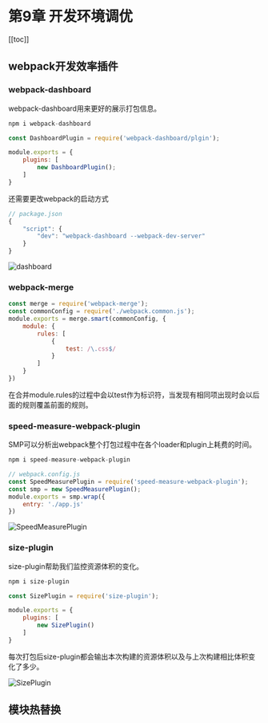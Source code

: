 # 第9章 开发环境调优

[[toc]]

## webpack开发效率插件

### webpack-dashboard
webpack-dashboard用来更好的展示打包信息。
```js
npm i webpack-dashboard
```

```js
const DashboardPlugin = require('webpack-dashboard/plgin');

module.exports = {
    plugins: [
        new DashboardPlugin();
    ]
}
```
还需要更改webpack的启动方式
```js
// package.json
{
    "script": {
        "dev": "webpack-dashboard --webpack-dev-server"
    }
}
```
![dashboard](/images/Webpack实战/dashboard.jpg)

### webpack-merge
```js
const merge = require('webpack-merge');
const commonConfig = require('./webpack.common.js');
module.exports = merge.smart(commonConfig, {
    module: {
        rules: [
            {
                test: /\.css$/
            }
        ]
    }
})
```
在合并module.rules的过程中会以test作为标识符，当发现有相同项出现时会以后面的规则覆盖前面的规则。

### speed-measure-webpack-plugin
SMP可以分析出webpack整个打包过程中在各个loader和plugin上耗费的时间。

```js
npm i speed-measure-webpack-plugin

// webpack.config.js
const SpeedMeasurePlugin = require('speed-measure-webpack-plugin');
const smp = new SpeedMeasurePlugin();
module.exports = smp.wrap({
    entry: './app.js'
})
```
![SpeedMeasurePlugin](/images/Webpack实战/SpeedMeasurePlugin.jpg)

### size-plugin
size-plugin帮助我们监控资源体积的变化。
```js
npm i size-plugin

const SizePlugin = require('size-plugin');

module.exports = {
    plugins: [
        new SizePlugin()
    ]
}
```
每次打包后size-plugin都会输出本次构建的资源体积以及与上次构建相比体积变化了多少。

![SizePlugin](/images/Webpack实战/SizePlugin.jpg)

## 模块热替换

